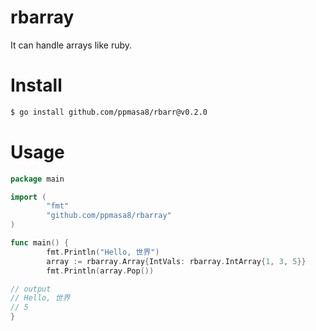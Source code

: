 # rbarray
It can handle arrays like ruby.

# Install
```zsh
$ go install github.com/ppmasa8/rbarr@v0.2.0
```

# Usage
```go
package main

import (
        "fmt"
        "github.com/ppmasa8/rbarray"
)

func main() {
        fmt.Println("Hello, 世界")
        array := rbarray.Array{IntVals: rbarray.IntArray{1, 3, 5}}
        fmt.Println(array.Pop())

// output
// Hello, 世界
// 5
}
```
